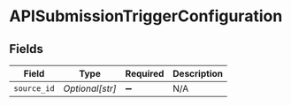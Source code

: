 # APISubmissionTriggerConfiguration


## Fields

| Field              | Type               | Required           | Description        |
| ------------------ | ------------------ | ------------------ | ------------------ |
| `source_id`        | *Optional[str]*    | :heavy_minus_sign: | N/A                |